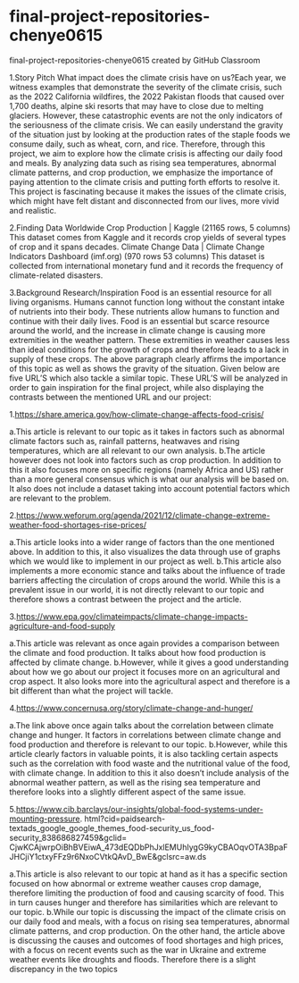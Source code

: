 # final-project-repositories-chenye0615
final-project-repositories-chenye0615 created by GitHub Classroom

1.Story Pitch
What impact does the climate crisis have on us?Each year, we witness examples that demonstrate the severity of the climate crisis, 
such as the 2022 California wildfires, the 2022 Pakistan floods that caused over 1,700 deaths, 
alpine ski resorts that may have to close due to melting glaciers.
However, these catastrophic events are not the only indicators of the seriousness of the climate crisis. 
We can easily understand the gravity of the situation just by looking at the production rates of the staple foods we consume daily, 
such as wheat, corn, and rice. Therefore, through this project, we aim to explore how the climate crisis is affecting our daily food and meals. 
By analyzing data such as rising sea temperatures, abnormal climate patterns, and crop production, 
we emphasize the importance of paying attention to the climate crisis and putting forth efforts to resolve it. 
This project is fascinating because it makes the issues of the climate crisis, which might have felt distant and disconnected from our lives, 
more vivid and realistic. 

2.Finding Data
  Worldwide Crop Production | Kaggle (21165 rows, 5 columns) 
This dataset comes from Kaggle and it records crop yields of several types of crop and it spans decades.
  Climate Change Data | Climate Change Indicators Dashboard (imf.org) (970 rows 53 columns) 
 This dataset is collected from international monetary fund and it records the frequency of climate-related disasters.

3.Background Research/Inspiration
Food is an essential resource for all living organisms. Humans cannot function long without the constant intake of nutrients into their body. 
These nutrients allow humans to function and continue with their daily lives. 
Food is an essential but scarce resource around the world, and the increase in climate change is causing more extremities in the weather pattern. 
These extremities in weather causes less than ideal conditions for the growth of crops and therefore leads to a lack in supply of these crops. 
The above paragraph clearly affirms the importance of this topic as well as shows the gravity of the situation. 
Given below are five URL’S which also tackle a similar topic. These URL’S will be analyzed in order to gain inspiration for the final project, 
while also displaying the contrasts between the mentioned URL and our project:

1.https://share.america.gov/how-climate-change-affects-food-crisis/ 

a.This article is relevant to our topic as it takes in factors such as abnormal climate factors such as, 
rainfall patterns, heatwaves and rising temperatures, which are all relevant to our own analysis.
b.The article however does not look into factors such as crop production. 
In addition to this it also focuses more on specific regions (namely Africa and US) rather than a more general consensus 
which is what our analysis will be based on. It also does not include a dataset taking into account potential factors which are relevant to the problem.

2.https://www.weforum.org/agenda/2021/12/climate-change-extreme-weather-food-shortages-rise-prices/ 

a.This article looks into a wider range of factors than the one mentioned above. 
In addition to this, it also visualizes the data through use of graphs which we would like to implement in our project as well.
b.This article also implements a more economic stance and talks about the influence of trade barriers affecting the circulation of crops around the world. 
While this is a prevalent issue in our world, it is not directly relevant to our topic and therefore shows a contrast between the project and the article.

3.https://www.epa.gov/climateimpacts/climate-change-impacts-agriculture-and-food-supply

a.This article was relevant as once again provides a comparison between the climate and food production. 
It talks about how food production is affected by climate change.
b.However, while it gives a good understanding about how we go about our project it focuses more on an agricultural and crop aspect.
It also looks more into the agricultural aspect and therefore is a bit different than what the project will tackle.

4.https://www.concernusa.org/story/climate-change-and-hunger/

a.The link above once again talks about the correlation between climate change and hunger. 
It factors in correlations between climate change and food production and therefore is relevant to our topic.
b.However, while this article clearly factors in valuable points, 
it is also tackling certain aspects such as the correlation with food waste and the nutritional value of the food, with climate change. 
In addition to this it also doesn’t include  analysis of the abnormal weather pattern, 
as well as the rising sea temperature and therefore looks into a slightly different aspect of the same issue.     

5.https://www.cib.barclays/our-insights/global-food-systems-under-mounting-pressure.
html?cid=paidsearch-textads_google_google_themes_food-security_us_food-security_838686827459&gclid=
CjwKCAjwrpOiBhBVEiwA_473dEQDbPhJxlEMUhIygG9kyCBAOqvOTA3BpaFJHCjiY1ctxyFFz9r6NxoCVtkQAvD_BwE&gclsrc=aw.ds 

a.This article is also relevant to our topic at hand as it has a specific section focused on how abnormal or extreme weather causes crop damage, 
therefore limiting the production of food and causing scarcity of food. This in turn causes hunger 
and therefore has similarities which are relevant to our topic.
b.While our topic is discussing the impact of the climate crisis on our daily food and meals, 
with a focus on rising sea temperatures, abnormal climate patterns, and crop production. 
On the other hand, the article above is discussing the causes and outcomes of food shortages and high prices, 
with a focus on recent events such as the war in Ukraine and extreme weather events like droughts and floods. 
Therefore there is a slight discrepancy in the two topics

